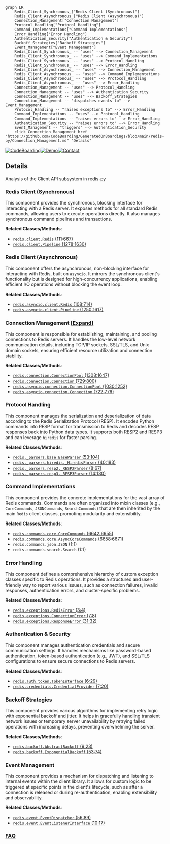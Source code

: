 ```mermaid
graph LR
    Redis_Client_Synchronous_["Redis Client (Synchronous)"]
    Redis_Client_Asynchronous_["Redis Client (Asynchronous)"]
    Connection_Management["Connection Management"]
    Protocol_Handling["Protocol Handling"]
    Command_Implementations["Command Implementations"]
    Error_Handling["Error Handling"]
    Authentication_Security["Authentication & Security"]
    Backoff_Strategies["Backoff Strategies"]
    Event_Management["Event Management"]
    Redis_Client_Synchronous_ -- "uses" --> Connection_Management
    Redis_Client_Synchronous_ -- "uses" --> Command_Implementations
    Redis_Client_Synchronous_ -- "uses" --> Protocol_Handling
    Redis_Client_Synchronous_ -- "uses" --> Error_Handling
    Redis_Client_Asynchronous_ -- "uses" --> Connection_Management
    Redis_Client_Asynchronous_ -- "uses" --> Command_Implementations
    Redis_Client_Asynchronous_ -- "uses" --> Protocol_Handling
    Redis_Client_Asynchronous_ -- "uses" --> Error_Handling
    Connection_Management -- "uses" --> Protocol_Handling
    Connection_Management -- "uses" --> Authentication_Security
    Connection_Management -- "uses" --> Backoff_Strategies
    Connection_Management -- "dispatches events to" --> Event_Management
    Protocol_Handling -- "raises exceptions to" --> Error_Handling
    Command_Implementations -- "uses" --> Protocol_Handling
    Command_Implementations -- "raises errors to" --> Error_Handling
    Authentication_Security -- "raises errors to" --> Error_Handling
    Event_Management -- "triggers" --> Authentication_Security
    click Connection_Management href "https://github.com/CodeBoarding/GeneratedOnBoardings/blob/main/redis-py/Connection_Management.md" "Details"
```

[![CodeBoarding](https://img.shields.io/badge/Generated%20by-CodeBoarding-9cf?style=flat-square)](https://github.com/CodeBoarding/CodeBoarding)[![Demo](https://img.shields.io/badge/Try%20our-Demo-blue?style=flat-square)](https://www.codeboarding.org/demo)[![Contact](https://img.shields.io/badge/Contact%20us%20-%20contact@codeboarding.org-lightgrey?style=flat-square)](mailto:contact@codeboarding.org)

## Details

Analysis of the Client API subsystem in redis-py

### Redis Client (Synchronous)
This component provides the synchronous, blocking interface for interacting with a Redis server. It exposes methods for all standard Redis commands, allowing users to execute operations directly. It also manages synchronous command pipelines and transactions.


**Related Classes/Methods**:

- <a href="https://github.com/redis/redis-py/blob/master/redis/client.py#L111-L667" target="_blank" rel="noopener noreferrer">`redis.client.Redis` (111:667)</a>
- <a href="https://github.com/redis/redis-py/blob/master/redis/client.py#L1278-L1630" target="_blank" rel="noopener noreferrer">`redis.client.Pipeline` (1278:1630)</a>


### Redis Client (Asynchronous)
This component offers the asynchronous, non-blocking interface for interacting with Redis, built on `asyncio`. It mirrors the synchronous client's functionality but is designed for high-concurrency applications, enabling efficient I/O operations without blocking the event loop.


**Related Classes/Methods**:

- <a href="https://github.com/redis/redis-py/blob/master/redis/asyncio/client.py#L108-L714" target="_blank" rel="noopener noreferrer">`redis.asyncio.client.Redis` (108:714)</a>
- <a href="https://github.com/redis/redis-py/blob/master/redis/asyncio/client.py#L1250-L1617" target="_blank" rel="noopener noreferrer">`redis.asyncio.client.Pipeline` (1250:1617)</a>


### Connection Management [[Expand]](./Connection_Management.md)
This component is responsible for establishing, maintaining, and pooling connections to Redis servers. It handles the low-level network communication details, including TCP/IP sockets, SSL/TLS, and Unix domain sockets, ensuring efficient resource utilization and connection stability.


**Related Classes/Methods**:

- <a href="https://github.com/redis/redis-py/blob/master/redis/connection.py#L1308-L1647" target="_blank" rel="noopener noreferrer">`redis.connection.ConnectionPool` (1308:1647)</a>
- <a href="https://github.com/redis/redis-py/blob/master/redis/connection.py#L729-L800" target="_blank" rel="noopener noreferrer">`redis.connection.Connection` (729:800)</a>
- <a href="https://github.com/redis/redis-py/blob/master/redis/asyncio/connection.py#L1030-L1252" target="_blank" rel="noopener noreferrer">`redis.asyncio.connection.ConnectionPool` (1030:1252)</a>
- <a href="https://github.com/redis/redis-py/blob/master/redis/asyncio/connection.py#L722-L776" target="_blank" rel="noopener noreferrer">`redis.asyncio.connection.Connection` (722:776)</a>


### Protocol Handling
This component manages the serialization and deserialization of data according to the Redis Serialization Protocol (RESP). It encodes Python commands into RESP format for transmission to Redis and decodes RESP responses back into Python data types. It supports both RESP2 and RESP3 and can leverage `hiredis` for faster parsing.


**Related Classes/Methods**:

- <a href="https://github.com/redis/redis-py/blob/master/redis/_parsers/base.py#L53-L104" target="_blank" rel="noopener noreferrer">`redis._parsers.base.BaseParser` (53:104)</a>
- <a href="https://github.com/redis/redis-py/blob/master/redis/_parsers/hiredis.py#L40-L183" target="_blank" rel="noopener noreferrer">`redis._parsers.hiredis._HiredisParser` (40:183)</a>
- <a href="https://github.com/redis/redis-py/blob/master/redis/_parsers/resp2.py#L8-L67" target="_blank" rel="noopener noreferrer">`redis._parsers.resp2._RESP2Parser` (8:67)</a>
- <a href="https://github.com/redis/redis-py/blob/master/redis/_parsers/resp3.py#L14-L130" target="_blank" rel="noopener noreferrer">`redis._parsers.resp3._RESP3Parser` (14:130)</a>


### Command Implementations
This component provides the concrete implementations for the vast array of Redis commands. Commands are often organized into mixin classes (e.g., `CoreCommands`, `JSONCommands`, `SearchCommands`) that are then inherited by the main `Redis` client classes, promoting modularity and extensibility.


**Related Classes/Methods**:

- <a href="https://github.com/redis/redis-py/blob/master/redis/commands/core.py#L6642-L6655" target="_blank" rel="noopener noreferrer">`redis.commands.core.CoreCommands` (6642:6655)</a>
- <a href="https://github.com/redis/redis-py/blob/master/redis/commands/core.py#L6658-L6671" target="_blank" rel="noopener noreferrer">`redis.commands.core.AsyncCoreCommands` (6658:6671)</a>
- `redis.commands.json.JSON` (1:1)
- `redis.commands.search.Search` (1:1)


### Error Handling
This component defines a comprehensive hierarchy of custom exception classes specific to Redis operations. It provides a structured and user-friendly way to report various issues, such as connection failures, invalid responses, authentication errors, and cluster-specific problems.


**Related Classes/Methods**:

- <a href="https://github.com/redis/redis-py/blob/master/redis/exceptions.py#L3-L4" target="_blank" rel="noopener noreferrer">`redis.exceptions.RedisError` (3:4)</a>
- <a href="https://github.com/redis/redis-py/blob/master/redis/exceptions.py#L7-L8" target="_blank" rel="noopener noreferrer">`redis.exceptions.ConnectionError` (7:8)</a>
- <a href="https://github.com/redis/redis-py/blob/master/redis/exceptions.py#L31-L32" target="_blank" rel="noopener noreferrer">`redis.exceptions.ResponseError` (31:32)</a>


### Authentication & Security
This component manages authentication credentials and secure communication settings. It handles mechanisms like password-based authentication, token-based authentication (e.g., JWT), and SSL/TLS configurations to ensure secure connections to Redis servers.


**Related Classes/Methods**:

- <a href="https://github.com/redis/redis-py/blob/master/redis/auth/token.py#L6-L29" target="_blank" rel="noopener noreferrer">`redis.auth.token.TokenInterface` (6:29)</a>
- <a href="https://github.com/redis/redis-py/blob/master/redis/credentials.py#L7-L20" target="_blank" rel="noopener noreferrer">`redis.credentials.CredentialProvider` (7:20)</a>


### Backoff Strategies
This component provides various algorithms for implementing retry logic with exponential backoff and jitter. It helps in gracefully handling transient network issues or temporary server unavailability by retrying failed operations with increasing delays, preventing overwhelming the server.


**Related Classes/Methods**:

- <a href="https://github.com/redis/redis-py/blob/master/redis/backoff.py#L9-L23" target="_blank" rel="noopener noreferrer">`redis.backoff.AbstractBackoff` (9:23)</a>
- <a href="https://github.com/redis/redis-py/blob/master/redis/backoff.py#L53-L74" target="_blank" rel="noopener noreferrer">`redis.backoff.ExponentialBackoff` (53:74)</a>


### Event Management
This component provides a mechanism for dispatching and listening to internal events within the client library. It allows for custom logic to be triggered at specific points in the client's lifecycle, such as after a connection is released or during re-authentication, enabling extensibility and observability.


**Related Classes/Methods**:

- <a href="https://github.com/redis/redis-py/blob/master/redis/event.py#L56-L89" target="_blank" rel="noopener noreferrer">`redis.event.EventDispatcher` (56:89)</a>
- <a href="https://github.com/redis/redis-py/blob/master/redis/event.py#L10-L17" target="_blank" rel="noopener noreferrer">`redis.event.EventListenerInterface` (10:17)</a>




### [FAQ](https://github.com/CodeBoarding/GeneratedOnBoardings/tree/main?tab=readme-ov-file#faq)